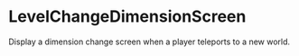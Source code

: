 # LevelChangeDimensionScreen
Display a dimension change screen when a player teleports to a new world.
